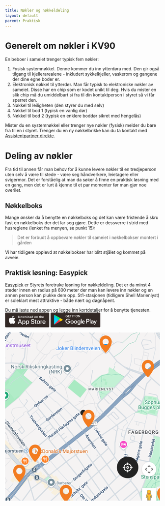 ```yaml
---
title: Nøkler og nøkkeldeling
layout: default
parent: Praktisk
---
```


# Generelt om nøkler i KV90
En beboer i sameiet trenger typisk fem nøkler:

1. Fysisk systemnøkkel. Denne kommer du inn ytterdøra med. Den gir også tilgang til kjellerarealene - inkludert sykkelkjeller, vaskerom og gangene der dine egne boder er.
1. Elektronisk nøkkel til ytterdør. Man får typisk to elektroniske nøkler av sameiet. Disse har en chip som er kodet unikt til deg. Hvis du mister en slik chip må du umiddelbart si fra til din kontaktperson i styret så vi får sperret den.
1. Nøkkel til leiligheten (den styrer du med selv)
1. Nøkkel til bod 1 (typisk en vanlig dør)
1. Nøkkel til bod 2 (typisk en enklere boddør sikret med hengelås)

Mister du en systemnøkkel eller trenger nye nøkler (fysisk) melder du bare fra til en i styret. Trenger du en ny nøkkelbrikke kan du ta kontakt med [Assistentpartner direkte](/praktisk/kontakt.html#n%C3%B8kkelbrikker-og-porttelefon).

# Deling av nøkler

Fra tid til annen får man behov for å kunne levere nøkler til en tredjeperson uten selv å være til stede - være seg håndverkere, leietagere eller svigermor. Det er forståelig at man da søker å finne en praktisk løsning med en gang, men det er lurt å kjenne til et par momenter før man gjør noe overilet.

## Nøkkelboks
Mange ønsker da å benytte en nøkkelboks og det kan være fristende å skru fast en nøkkelboks der det lar seg gjøre. Dette er dessverre i strid med husreglene (lenket fra menyen, se punkt 15):

> Det er forbudt å oppbevare nøkler til sameiet i nøkkelbokser montert i gården

Vi har tidligere opplevd at nøkkelbokser har blitt stjålet og kommet på avveie.

## Praktisk løsning: Easypick

[Easypick](https://www.easypick.app) er Styrets foretruke løsning for nøkkeldeling. Det er da minst 4 steder innen en radius på 600 meter der man kan levere inn nøkler og en annen person kan plukke dem opp. St1-stasjonen (tidligere Shell Marienlyst) er soleklart mest attraktive - både nært og døgnåpent.

Du må laste ned appen og legge inn kortdetaljer for å benytte tjenesten.
<flex>
    <a href="https://apps.apple.com/us/app/easypick/id1215465630" style="padding:0"><img src="/assets/images/appstore-badge.svg" alt="Download on the App Store" style="height:3rem;padding-left:0"></a>
    <a href="https://play.google.com/store/apps/details?id=com.easypick.main"><img src="/assets/images/googleplay-badge.svg" alt="Get it on Google Play" style="height:3rem;padding-left:0"></a>
</flex>

![kart over hentesteder](/assets/images/easypick-locations.png)
